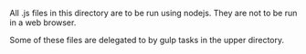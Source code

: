 All .js files in this directory are to be run using nodejs.  They are not to be run in a web browser.

Some of these files are delegated to by gulp tasks in the upper directory.
